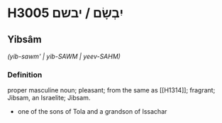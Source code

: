 # H3005 יִבְשָׂם / יבשם

## Yibsâm

_(yib-sawm' | yib-SAWM | yeev-SAHM)_

### Definition

proper masculine noun; pleasant; from the same as [[H1314]]; fragrant; Jibsam, an Israelite; Jibsam.

- one of the sons of Tola and a grandson of Issachar
